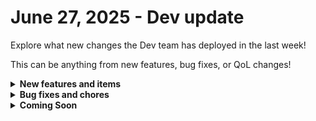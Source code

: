 # June 27, 2025 - Dev update

Explore what new changes the Dev team has deployed in the last week!

This can be anything from new features, bug fixes, or QoL changes!

<details>

<summary><strong>New features and items</strong></summary>

* FlexPoint integration

</details>

<details>

<summary><strong>Bug fixes and chores</strong></summary>

* Check back next week!

</details>

<details>

<summary><strong>Coming Soon</strong></summary>

* Check back next week!

</details>

